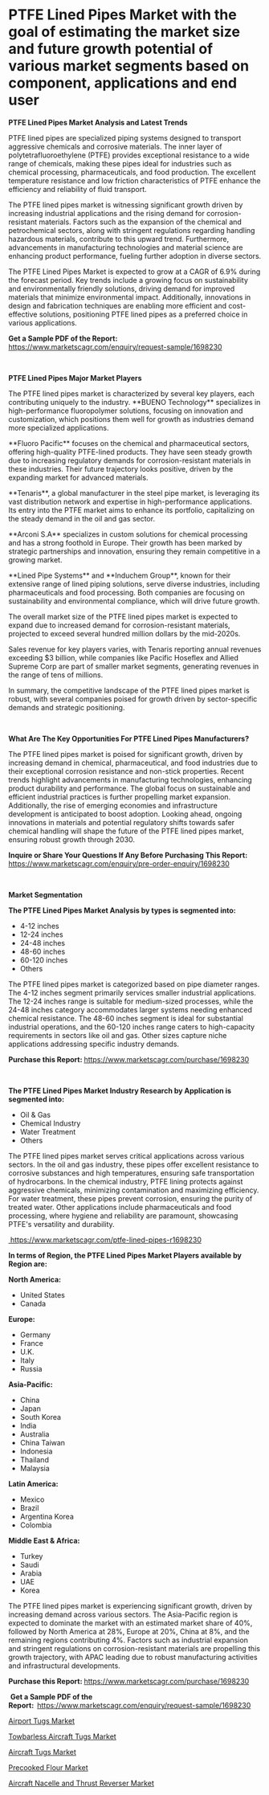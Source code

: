 <p><h1>PTFE Lined Pipes Market with the goal of estimating the market size and future growth potential of various market segments based on component, applications and end user</h1></p><p><strong>PTFE Lined Pipes Market Analysis and Latest Trends</strong></p>
<p><p>PTFE lined pipes are specialized piping systems designed to transport aggressive chemicals and corrosive materials. The inner layer of polytetrafluoroethylene (PTFE) provides exceptional resistance to a wide range of chemicals, making these pipes ideal for industries such as chemical processing, pharmaceuticals, and food production. The excellent temperature resistance and low friction characteristics of PTFE enhance the efficiency and reliability of fluid transport.</p><p>The PTFE lined pipes market is witnessing significant growth driven by increasing industrial applications and the rising demand for corrosion-resistant materials. Factors such as the expansion of the chemical and petrochemical sectors, along with stringent regulations regarding handling hazardous materials, contribute to this upward trend. Furthermore, advancements in manufacturing technologies and material science are enhancing product performance, fueling further adoption in diverse sectors.</p><p>The PTFE Lined Pipes Market is expected to grow at a CAGR of 6.9% during the forecast period. Key trends include a growing focus on sustainability and environmentally friendly solutions, driving demand for improved materials that minimize environmental impact. Additionally, innovations in design and fabrication techniques are enabling more efficient and cost-effective solutions, positioning PTFE lined pipes as a preferred choice in various applications.</p></p>
<p><strong>Get a Sample PDF of the Report:&nbsp;</strong> <a href="https://www.marketscagr.com/enquiry/request-sample/1698230?utm_campaign=1869&utm_medium=2&utm_source=Github&utm_content=ia&utm_term=16122024&utm_id=ptfe-lined-pipes">https://www.marketscagr.com/enquiry/request-sample/1698230</a></p>
<p>&nbsp;</p>
<p><strong>PTFE Lined Pipes Major Market Players</strong></p>
<p><p>The PTFE lined pipes market is characterized by several key players, each contributing uniquely to the industry. **BUENO Technology** specializes in high-performance fluoropolymer solutions, focusing on innovation and customization, which positions them well for growth as industries demand more specialized applications.</p><p>**Fluoro Pacific** focuses on the chemical and pharmaceutical sectors, offering high-quality PTFE-lined products. They have seen steady growth due to increasing regulatory demands for corrosion-resistant materials in these industries. Their future trajectory looks positive, driven by the expanding market for advanced materials.</p><p>**Tenaris**, a global manufacturer in the steel pipe market, is leveraging its vast distribution network and expertise in high-performance applications. Its entry into the PTFE market aims to enhance its portfolio, capitalizing on the steady demand in the oil and gas sector.</p><p>**Arconi S.A** specializes in custom solutions for chemical processing and has a strong foothold in Europe. Their growth has been marked by strategic partnerships and innovation, ensuring they remain competitive in a growing market.</p><p>**Lined Pipe Systems** and **Induchem Group**, known for their extensive range of lined piping solutions, serve diverse industries, including pharmaceuticals and food processing. Both companies are focusing on sustainability and environmental compliance, which will drive future growth.</p><p>The overall market size of the PTFE lined pipes market is expected to expand due to increased demand for corrosion-resistant materials, projected to exceed several hundred million dollars by the mid-2020s. </p><p>Sales revenue for key players varies, with Tenaris reporting annual revenues exceeding $3 billion, while companies like Pacific Hoseflex and Allied Supreme Corp are part of smaller market segments, generating revenues in the range of tens of millions.</p><p>In summary, the competitive landscape of the PTFE lined pipes market is robust, with several companies poised for growth driven by sector-specific demands and strategic positioning.</p></p>
<p>&nbsp;</p>
<p><strong>What Are The Key Opportunities For PTFE Lined Pipes Manufacturers?</strong></p>
<p><p>The PTFE lined pipes market is poised for significant growth, driven by increasing demand in chemical, pharmaceutical, and food industries due to their exceptional corrosion resistance and non-stick properties. Recent trends highlight advancements in manufacturing technologies, enhancing product durability and performance. The global focus on sustainable and efficient industrial practices is further propelling market expansion. Additionally, the rise of emerging economies and infrastructure development is anticipated to boost adoption. Looking ahead, ongoing innovations in materials and potential regulatory shifts towards safer chemical handling will shape the future of the PTFE lined pipes market, ensuring robust growth through 2030.</p></p>
<p><strong>Inquire or Share Your Questions If Any Before Purchasing This Report:</strong> <a href="https://www.marketscagr.com/enquiry/pre-order-enquiry/1698230?utm_campaign=1869&utm_medium=2&utm_source=Github&utm_content=ia&utm_term=16122024&utm_id=ptfe-lined-pipes">https://www.marketscagr.com/enquiry/pre-order-enquiry/1698230</a></p>
<p>&nbsp;</p>
<p><strong>Market Segmentation</strong></p>
<p><strong>The PTFE Lined Pipes Market Analysis by types is segmented into:</strong></p>
<p><ul><li>4-12 inches</li><li>12-24 inches</li><li>24-48 inches</li><li>48-60 inches</li><li>60-120 inches</li><li>Others</li></ul></p>
<p><p>The PTFE lined pipes market is categorized based on pipe diameter ranges. The 4-12 inches segment primarily services smaller industrial applications. The 12-24 inches range is suitable for medium-sized processes, while the 24-48 inches category accommodates larger systems needing enhanced chemical resistance. The 48-60 inches segment is ideal for substantial industrial operations, and the 60-120 inches range caters to high-capacity requirements in sectors like oil and gas. Other sizes capture niche applications addressing specific industry demands.</p></p>
<p><strong>Purchase this Report:&nbsp;</strong><a href="https://www.marketscagr.com/purchase/1698230?utm_campaign=1869&utm_medium=2&utm_source=Github&utm_content=ia&utm_term=16122024&utm_id=ptfe-lined-pipes">https://www.marketscagr.com/purchase/1698230</a></p>
<p>&nbsp;</p>
<p><strong>The PTFE Lined Pipes Market Industry Research by Application is segmented into:</strong></p>
<p><ul><li>Oil & Gas</li><li>Chemical Industry</li><li>Water Treatment</li><li>Others</li></ul></p>
<p><p>The PTFE lined pipes market serves critical applications across various sectors. In the oil and gas industry, these pipes offer excellent resistance to corrosive substances and high temperatures, ensuring safe transportation of hydrocarbons. In the chemical industry, PTFE lining protects against aggressive chemicals, minimizing contamination and maximizing efficiency. For water treatment, these pipes prevent corrosion, ensuring the purity of treated water. Other applications include pharmaceuticals and food processing, where hygiene and reliability are paramount, showcasing PTFE's versatility and durability.</p></p>
<p><a href="https://www.marketscagr.com/ptfe-lined-pipes-r1698230?utm_campaign=1869&utm_medium=2&utm_source=Github&utm_content=ia&utm_term=16122024&utm_id=ptfe-lined-pipes">&nbsp;https://www.marketscagr.com/ptfe-lined-pipes-r1698230</a></p>
<p><strong>In terms of Region, the PTFE Lined Pipes Market Players available by Region are:</strong></p>
<p>
    <p> <strong> North America: </strong>
        <ul>
            <li>United States</li>
            <li>Canada</li>
        </ul>
        </p> 
    <p> <strong> Europe: </strong>
        <ul>
            <li>Germany</li>
            <li>France</li>
            <li>U.K.</li>
            <li>Italy</li>
            <li>Russia</li>
        </ul>
        </p> 
    <p> <strong> Asia-Pacific: </strong>
        <ul>
            <li>China</li>
            <li>Japan</li>
            <li>South Korea</li>
            <li>India</li>
            <li>Australia</li>
            <li>China Taiwan</li>
            <li>Indonesia</li>
            <li>Thailand</li>
            <li>Malaysia</li>
        </ul>
        </p> 
    <p> <strong> Latin America: </strong>
        <ul>
            <li>Mexico</li>
            <li>Brazil</li>
            <li>Argentina Korea</li>
            <li>Colombia</li>
        </ul>
        </p> 
    <p> <strong> Middle East & Africa: </strong>
        <ul>
            <li>Turkey</li>
            <li>Saudi</li>
            <li>Arabia</li>
            <li>UAE</li>
            <li>Korea</li>
        </ul>
    </p>
    </p>
<p><p>The PTFE lined pipes market is experiencing significant growth, driven by increasing demand across various sectors. The Asia-Pacific region is expected to dominate the market with an estimated market share of 40%, followed by North America at 28%, Europe at 20%, China at 8%, and the remaining regions contributing 4%. Factors such as industrial expansion and stringent regulations on corrosion-resistant materials are propelling this growth trajectory, with APAC leading due to robust manufacturing activities and infrastructural developments.</p></p>
<p><strong>Purchase this Report: </strong><a href="https://www.marketscagr.com/purchase/1698230?utm_campaign=1869&utm_medium=2&utm_source=Github&utm_content=ia&utm_term=16122024&utm_id=ptfe-lined-pipes">https://www.marketscagr.com/purchase/1698230</a></p>
<p>&nbsp;<strong>Get a Sample PDF of the Report:&nbsp;&nbsp;</strong><a href="https://www.marketscagr.com/enquiry/request-sample/1698230?utm_campaign=1869&utm_medium=2&utm_source=Github&utm_content=ia&utm_term=16122024&utm_id=ptfe-lined-pipes">https://www.marketscagr.com/enquiry/request-sample/1698230</a></p>
<p><strong></strong></p>
<p><p><a href="https://www.linkedin.com/pulse/market-revenue-growth-forecast-airport-tugs-101-cagr-from-x8kqe?utm_campaign=1869&utm_medium=2&utm_source=Github&utm_content=ia&utm_term=16122024&utm_id=ptfe-lined-pipes">Airport Tugs Market</a></p><p><a href="https://www.linkedin.com/pulse/anticipated-growth-towbarless-aircraft-tugs-market-2024-2031-wqcgc?utm_campaign=1869&utm_medium=2&utm_source=Github&utm_content=ia&utm_term=16122024&utm_id=ptfe-lined-pipes">Towbarless Aircraft Tugs Market</a></p><p><a href="https://www.linkedin.com/pulse/regional-development-deployment-revenue-growth-aircraft-tugs-nht7e?utm_campaign=1869&utm_medium=2&utm_source=Github&utm_content=ia&utm_term=16122024&utm_id=ptfe-lined-pipes">Aircraft Tugs Market</a></p><p><a href="https://www.linkedin.com/pulse/45-growth-expected-precooked-flour-market-between-2024-2031-kmc0e?utm_campaign=1869&utm_medium=2&utm_source=Github&utm_content=ia&utm_term=16122024&utm_id=ptfe-lined-pipes">Precooked Flour Market</a></p><p><a href="https://www.linkedin.com/pulse/p-factrackr-ho6he?utm_campaign=1869&utm_medium=2&utm_source=Github&utm_content=ia&utm_term=16122024&utm_id=ptfe-lined-pipes">Aircraft Nacelle and Thrust Reverser Market</a></p></p>